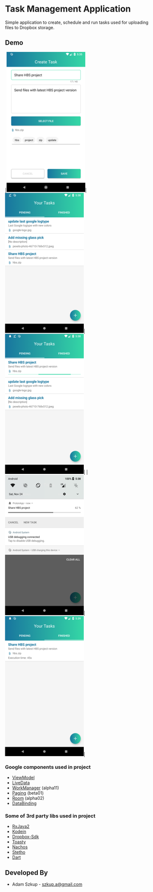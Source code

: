 # Task Management Application
Simple application to create, schedule and run tasks used for uploading files to Dropbox storage.

## Demo
|<img src="./screens/Screenshot_1.png" width="260">|<img src="./screens/Screenshot_2.png" width="260">|<img src="./screens/Screenshot_3.png" width="260">|
|<img src="./screens/Screenshot_4.png" width="260">|<img src="./screens/Screenshot_5.png" width="260">|

### Google components used in project
* [ViewModel][10]
* [LiveData][15]
* [WorkManager][11] (alpha11)
* [Paging][12] (beta01)
* [Room][13] (alpha02)
* [DataBinding][14]

[10]: https://developer.android.com/topic/libraries/architecture/viewmodel
[11]: https://developer.android.com/topic/libraries/architecture/workmanager
[12]: https://developer.android.com/topic/libraries/architecture/paging/
[13]: https://developer.android.com/topic/libraries/architecture/room
[14]: https://developer.android.com/topic/libraries/data-binding/
[15]: https://developer.android.com/topic/libraries/architecture/livedata

### Some of 3rd party libs used in project
* [RxJava2][20]
* [Kodein][21]
* [Dropbox-Sdk][22]
* [Toasty][23]
* [Nachos][24]
* [Stetho][25]
* [Dart][26]

[20]: https://github.com/ReactiveX/RxJava
[21]: https://github.com/Kodein-Framework/Kodein-DI
[22]: https://github.com/dropbox/dropbox-sdk-java
[23]: https://github.com/GrenderG/Toasty
[24]: https://github.com/hootsuite/nachos
[25]: https://github.com/facebook/stetho
[26]: https://github.com/f2prateek/dart

Developed By
------------

* Adam Szkup  - <szkup.a@gmail.com>
